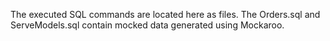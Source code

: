 The executed SQL commands are located here as files.
The Orders.sql and ServeModels.sql contain mocked data generated using Mockaroo.
